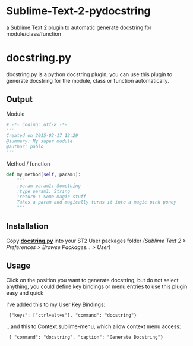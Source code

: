 Sublime-Text-2-pydocstring
==========================

a Sublime Text 2 plugin to automatic generate docstring for module/class/function

docstring.py
============

docstring.py is a python docstring plugin, you can use this plugin to generate docstring
for the module, class or function automatically.

Output
------
Module
```python
# -*- coding: utf-8 -*-
'''
Created on 2015-03-17 12:29
@summary: My super module
@author: pablo
'''
```

Method / function
```python
def my_method(self, param1):
    """
    :param param1: Something
    :type param1: String
    :return : Some magic stuff
    Takes a param and magically turns it into a magic pink poney
    """
```

Installation
------------
Copy **[docstring.py](https://github.com/JerryKwan/Sublime-Text-2-pydocstring/blob/master/docstring.py)** into
your ST2 User packages folder *(Sublime Text 2 > Preferences > Browse Packages... > User)*

Usage
-----
Click on the position you want to generate docstring, but do not select anything, you could
define key bindings or menu entries to use this plugin easy and quick

I've added this to my User Key Bindings:

     {"keys": ["ctrl+alt+s"], "command": "docstring"}

...and this to Context.sublime-menu, which allow context menu access:

     { "command": "docstring", "caption": "Generate Docstring"}
